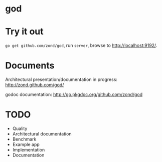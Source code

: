 god
===

# Try it out

<code>go get github.com/zond/god</code>, run <code>server</code>, browse to <a href="http://localhost:9192/">http://localhost:9192/</a>.

# Documents

Architectural presentation/documentation in progress: http://zond.github.com/god/

godoc documentation: http://go.pkgdoc.org/github.com/zond/god

# TODO

* Quality
 * Architectural documentation
* Benchmark
* Example app
 * Implementation
 * Documentation
